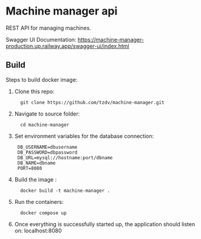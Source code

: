 
# Machine manager api

REST API for managing machines.

Swagger UI Documentation: https://machine-manager-production.up.railway.app/swagger-ui/index.html


## Build
Steps to build docker image:

1. Clone this repo:

         git clone https://github.com/tzdv/machine-manager.git

2. Navigate to source folder:

         cd machine-manager
3. Set environment variables for the database connection:

        DB_USERNAME=dbusername
        DB_PASSWORD=dbpassword
        DB_URL=mysql://hostname:port/dbname
        DB_NAME=dbname
        PORT=8080
4. Build the image :

         docker build -t machine-manager .
5. Run the containers:

         docker compose up
6. Once everything is successfully started up, the application should listen on: localhost:8080      